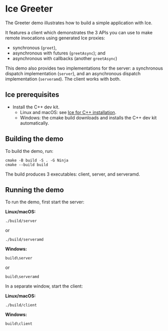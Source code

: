 # Ice Greeter

The Greeter demo illustrates how to build a simple application with Ice.

It features a client which demonstrates the 3 APIs you can use to make remote invocations using generated Ice proxies:

- synchronous (`greet`),
- asynchronous with futures (`greetAsync`); and
- asynchronous with callbacks (another `greetAsync`)

This demo also provides two implementations for the server: a synchronous dispatch implementation (`server`), and an
asynchronous dispatch implementation (`serveramd`). The client works with both.

## Ice prerequisites

- Install the C++ dev kit.
  - Linux and macOS: see [Ice for C++ installation].
  - Windows: the cmake build downloads and installs the C++ dev kit automatically.

## Building the demo

To build the demo, run:

```shell
cmake -B build -S . -G Ninja
cmake --build build
```

The build produces 3 executables: client, server, and serveramd.

## Running the demo

To run the demo, first start the server:

**Linux/macOS:**

```shell
./build/server
```

or

```shell
./build/serveramd
```

**Windows:**

```shell
build\server
```

or

```shell
build\serveramd
```

In a separate window, start the client:

**Linux/macOS:**

```shell
./build/client
```

**Windows:**

```shell
build\client
```

[Ice for C++ installation]: https://github.com/zeroc-ice/ice/blob/main/NIGHTLY.md#ice-for-c
